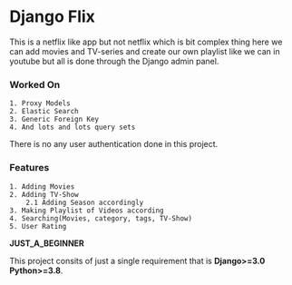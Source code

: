 # Django Flix

<p>This is a netflix like app but not netflix which is bit complex thing here we can add movies and TV-series and create our own playlist like we can in youtube but all is done through the Django admin panel.</p>

### Worked On
    1. Proxy Models 
    2. Elastic Search
    3. Generic Foreign Key
    4. And lots and lots query sets 


<p>There is no any user authentication done in this project. </p>

### Features
    1. Adding Movies
    2. Adding TV-Show
        2.1 Adding Season accordingly
    3. Making Playlist of Videos according
    4. Searching(Movies, category, tags, TV-Show)
    5. User Rating 

**JUST_A_BEGINNER**

This project consits of just a single requirement that is **Django>=3.0** **Python>=3.8**.
